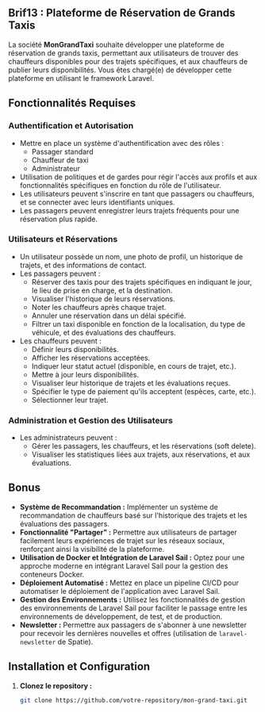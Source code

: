 ## Brif13 : Plateforme de Réservation de Grands Taxis

La société **MonGrandTaxi** souhaite développer une plateforme de réservation de grands taxis, permettant aux utilisateurs de trouver des chauffeurs disponibles pour des trajets spécifiques, et aux chauffeurs de publier leurs disponibilités. Vous êtes chargé(e) de développer cette plateforme en utilisant le framework Laravel.

## Fonctionnalités Requises

### Authentification et Autorisation

- Mettre en place un système d'authentification avec des rôles :
  - Passager standard
  - Chauffeur de taxi
  - Administrateur
- Utilisation de politiques et de gardes pour régir l'accès aux profils et aux fonctionnalités spécifiques en fonction du rôle de l'utilisateur.
- Les utilisateurs peuvent s'inscrire en tant que passagers ou chauffeurs, et se connecter avec leurs identifiants uniques.
- Les passagers peuvent enregistrer leurs trajets fréquents pour une réservation plus rapide.

### Utilisateurs et Réservations

- Un utilisateur possède un nom, une photo de profil, un historique de trajets, et des informations de contact.
- Les passagers peuvent :
  - Réserver des taxis pour des trajets spécifiques en indiquant le jour, le lieu de prise en charge, et la destination.
  - Visualiser l'historique de leurs réservations.
  - Noter les chauffeurs après chaque trajet.
  - Annuler une réservation dans un délai spécifié.
  - Filtrer un taxi disponible en fonction de la localisation, du type de véhicule, et des évaluations des chauffeurs.
- Les chauffeurs peuvent :
  - Définir leurs disponibilités.
  - Afficher les réservations acceptées.
  - Indiquer leur statut actuel (disponible, en cours de trajet, etc.).
  - Mettre à jour leurs disponibilités.
  - Visualiser leur historique de trajets et les évaluations reçues.
  - Spécifier le type de paiement qu'ils acceptent (espèces, carte, etc.).
  - Sélectionner leur trajet.

### Administration et Gestion des Utilisateurs

- Les administrateurs peuvent :
  - Gérer les passagers, les chauffeurs, et les réservations (soft delete).
  - Visualiser les statistiques liées aux trajets, aux réservations, et aux évaluations.

## Bonus

- **Système de Recommandation :** Implémenter un système de recommandation de chauffeurs basé sur l'historique des trajets et les évaluations des passagers.
- **Fonctionnalité "Partager" :** Permettre aux utilisateurs de partager facilement leurs expériences de trajet sur les réseaux sociaux, renforçant ainsi la visibilité de la plateforme.
- **Utilisation de Docker et Intégration de Laravel Sail :** Optez pour une approche moderne en intégrant Laravel Sail pour la gestion des conteneurs Docker.
- **Déploiement Automatisé :** Mettez en place un pipeline CI/CD pour automatiser le déploiement de l'application avec Laravel Sail.
- **Gestion des Environnements :** Utilisez les fonctionnalités de gestion des environnements de Laravel Sail pour faciliter le passage entre les environnements de développement, de test, et de production.
- **Newsletter :** Permettre aux passagers de s'abonner à une newsletter pour recevoir les dernières nouvelles et offres (utilisation de `laravel-newsletter` de Spatie).

## Installation et Configuration

1. **Clonez le repository :**
   ```bash
   git clone https://github.com/votre-repository/mon-grand-taxi.git
